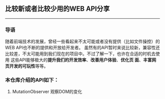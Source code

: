## 比较新或者比较少用的WEB API分享

---

### 导语
<p>
随着前端技术的发展，曾经一些看起来不太可能或者没有提供（比如文件操控）的WEB API也不断的提供和开放给开发者。
虽然有的API暂时来说比较新，兼容性还比较差，不太可能用到我们现在的项目中。不过了解一下，也许在合适的时机去使用
这些API能够极大的<strong>提升我们的开发效率</strong>、<strong>改善用户体验</strong>、<strong>优化页
面</strong>、<strong>丰富网页开发的可玩性</strong>等等。
</p>

### 本仓库介绍的API如下：
1. MutationObserver 观察DOM的变化